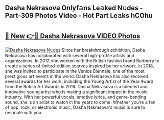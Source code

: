 ## Dasha Nekrasova Onlyf𝚊ns Le𝚊ked N𝚞des - Part-309 Photos Video - Hot Part Le𝚊ks hCOhu

# <h2><a href="http://ab16801.deff.icu/?id=Dasha+Nekrasova">🔗 New 👉🔴 Dasha Nekrasova VIDEO Photos</a></h2>

[![Dasha Nekrasova N𝚞des](https://i.imgur.com/rIISA9y.gif)](http://ab16801.deff.icu/?id=Dasha+Nekrasova)
Since her breakthrough exhibition, Dasha Nekrasova has collaborated with several high-profile artists and organizations. In 2017, she worked with the British fashion brand Burberry to create a series of limited-edition scarves inspired by her artwork. In 2018, she was invited to participate in the Venice Biennale, one of the most prestigious art events in the world. Dasha Nekrasova has also received several awards for her work, including the Young Artist of the Year Award from the British Art Awards in 2016. Dasha Nekrasova is a talented and innovative young artist who is making a significant impact in the music industry. With her powerful vocals, emotive lyrics, and genre-bending sound, she is an artist to watch in the years to come. Whether you're a fan of pop, rock, or electronic music, Dasha Nekrasova's music is sure to resonate with you.
